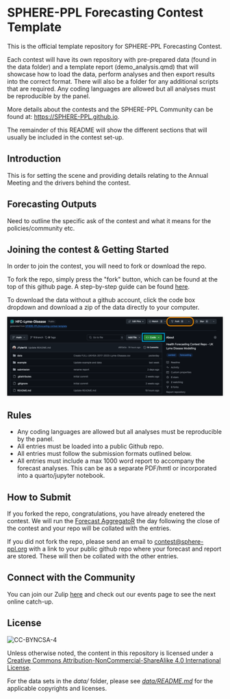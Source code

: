 # SPHERE-PPL Forecasting Contest Template

This is the official template repository for SPHERE-PPL Forecasting Contest. 

Each contest will have its own repository with pre-prepared data (found in the data folder) and a template report (demo_analysis.qmd) that will showcase how to load the data, perform analyses and then export results into the correct format. There will also be a folder for any additional scripts that are required. Any coding languages are allowed but all analyses must be reproducible by the panel. 

More details about the contests and the SPHERE-PPL Community can be found at: <https://SPHERE-PPL.github.io>.

The remainder of this README will show the different sections that will usually be included in the contest set-up.

## Introduction
This is for setting the scene and providing details relating to the Annual Meeting and the drivers behind the contest.

## Forecasting Outputs
Need to outline the specific ask of the contest and what it means for the policies/community etc.

## Joining the contest & Getting Started
In order to join the contest, you will need to fork or download the repo. 

To fork the repo, simply press the "fork" button, which can be found at the top of this github page. A step-by-step guide can be found [here](https://scribehow.com/shared/Forking_a_SPHERE-PPL_Forecasting_Contest_Repository_on_GitHub__o_bLCyQlTsO0o5YCmGsk8Q).

To download the data without a github account, click the code box dropdown and download a zip of the data directly to your computer.

![Fork or Download](https://github.com/SPHERE-PPL/forecasting-contest-template/blob/main/contest_media/fork_button.png)

## Rules

-   Any coding languages are allowed but all analyses must be reproducible by the panel.
-   All entries must be loaded into a public Github repo.
-   All entries must follow the submission formats outlined below.
-   All entries must include a max 1000 word report to accompany the forecast analyses. This can be as a separate PDF/hmtl or incorporated into a quarto/jupyter notebook.

## How to Submit
If you forked the repo, congratulations, you have already enetered the contest. We will run the [Forecast AggregatoR](https://github.com/SPHERE-PPL/Forecast-AggregatoR) the day following the close of the contest and your repo will be collated with the entries.

If you did not fork the repo, please send an email to contest@sphere-ppl.org with a link to your public github repo where your forecast and report are stored. These will then be collated with the other entries.

## Connect with the Community
You can join our Zulip [here](https://sphereppl.zulipchat.com/join/olwtpi7g3wbyh5mxv4uwipaw/) and check out our events page to see the next online catch-up.

## License

![CC-BYNCSA-4](https://i.creativecommons.org/l/by-nc-sa/4.0/88x31.png)

Unless otherwise noted, the content in this repository is licensed under a [Creative Commons Attribution-NonCommercial-ShareAlike 4.0 International License](http://creativecommons.org/licenses/by-nc-sa/4.0/).

For the data sets in the *data/* folder, please see [*data/README.md*](data/README.md) for the applicable copyrights and licenses.
